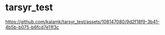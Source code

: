 # tarsyr_test


https://github.com/kalamk/tarsyr_test/assets/108147080/9d2f18f9-3b41-4b5b-b075-b6fcd7e11f3c

